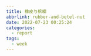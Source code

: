```yaml
---
title: 橡皮与槟榔
abbrlink: rubber-and-betel-nut
date: 2022-07-23 00:25:24
categories:
  - report
tags:
  - week
---
```

